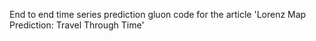 End to end time series prediction gluon code for the article 'Lorenz Map Prediction: Travel Through Time'
